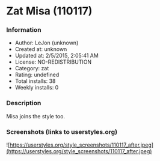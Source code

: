 # Zat Misa (110117)

### Information
- Author: LeJon (unknown)
- Created at: unknown
- Updated at: 2/5/2015, 2:05:41 AM
- License: NO-REDISTRIBUTION
- Category: zat
- Rating: undefined
- Total installs: 38
- Weekly installs: 0


### Description
Misa joins the style too.


### Screenshots (links to userstyles.org)
![https://userstyles.org/style_screenshots/110117_after.jpeg](https://userstyles.org/style_screenshots/110117_after.jpeg)


